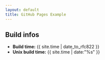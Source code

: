 ```yaml
---
layout: default
title: GitHub Pages Example
---
```


## Build infos

- **Build time:** {{ site.time | date_to_rfc822 }}
- **Unix build time:** {{ site.time | date:"%s" }}
